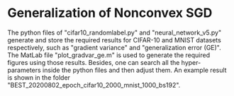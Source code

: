 # Generalization of Nonconvex SGD
The python files of "cifar10_randomlabel.py" and "neural_network_v5.py" generate and store the required results for CIFAR-10 and MNIST datasets respectively, such as "gradient variance" and "generalization error (GE)". The MatLab file "plot_gradvar_ge.m" is used to generate the required figures using those results. Besides, one can search all the hyper-parameters inside the python files and then adjust them. An example result is shown in the folder "BEST_20200802_epoch_cifar10_2000_mnist_1000_bs192".
